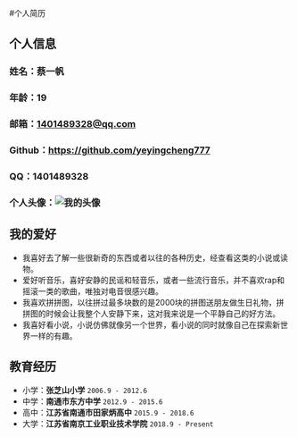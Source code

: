 #个人简历

## 个人信息
### 姓名：蔡一帆 
### 年龄：19
### 邮箱：1401489328@qq.com
### Github：https://github.com/yeyingcheng777
### QQ：1401489328
### 个人头像：![我的头像](https://ss1.bdstatic.com/70cFvXSh_Q1YnxGkpoWK1HF6hhy/it/u=3425226857,2042851092&fm=26&gp=0.jpg)
## 我的爱好
- 我喜好去了解一些很新奇的东西或者以往的各种历史，经查看这类的小说或读物。
- 爱好听音乐，喜好安静的民谣和轻音乐，或者一些流行音乐，并不喜欢rap和摇滚一类的歌曲，唯独对电音很感兴趣。
- 我喜欢拼拼图，以往拼过最多块数的是2000块的拼图送朋友做生日礼物，拼拼图的时候会让我整个人安静下来，这对我来说是一个平静自己的好方法。
- 我喜好看小说，小说仿佛就像另一个世界，看小说的同时就像自己在探索新世界一样的有趣。
## 教育经历
- 小学：__张芝山小学__ `2006.9 - 2012.6`
- 中学：__南通市东方中学__ `2012.9 - 2015.6`
- 高中：__江苏省南通市田家炳高中__ `2015.9 - 2018.6`
- 大学：__江苏省南京工业职业技术学院__ `2018.9 - Present`